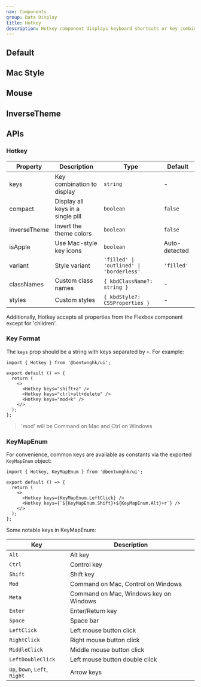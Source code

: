```yaml
---
nav: Components
group: Data Display
title: Hotkey
description: Hotkey component displays keyboard shortcuts or key combinations in a visually appealing way, supporting both standard and Mac keyboard styles with various visual options.
---
```


## Default

<code src="./demos/index.tsx" nopadding></code>

## Mac Style

<code src="./demos/MacStyle.tsx" nopadding></code>

## Mouse

<code src="./demos/Mouse.tsx" center></code>

## InverseTheme

<code src="./demos/InverseTheme.tsx" center></code>

## APIs

### Hotkey

| Property     | Description                       | Type                                     | Default       |
| ------------ | --------------------------------- | ---------------------------------------- | ------------- |
| keys         | Key combination to display        | `string`                                 | -             |
| compact      | Display all keys in a single pill | `boolean`                                | `false`       |
| inverseTheme | Invert the theme colors           | `boolean`                                | `false`       |
| isApple      | Use Mac-style key icons           | `boolean`                                | Auto-detected |
| variant      | Style variant                     | `'filled' \| 'outlined' \| 'borderless'` | `'filled'`    |
| classNames   | Custom class names                | `{ kbdClassName?: string }`              | -             |
| styles       | Custom styles                     | `{ kbdStyle?: CSSProperties }`           | -             |

Additionally, Hotkey accepts all properties from the Flexbox component except for 'children'.

### Key Format

The `keys` prop should be a string with keys separated by `+`. For example:

```tsx
import { Hotkey } from '@bentwnghk/ui';

export default () => {
  return (
    <>
      <Hotkey keys="shift+a" />
      <Hotkey keys="ctrl+alt+delete" />
      <Hotkey keys="mod+k" />
    </>
  );
};
```

> 'mod' will be Command on Mac and Ctrl on Windows

### KeyMapEnum

For convenience, common keys are available as constants via the exported `KeyMapEnum` object:

```tsx
import { Hotkey, KeyMapEnum } from '@bentwnghk/ui';

export default () => {
  return (
    <>
      <Hotkey keys={KeyMapEnum.LeftClick} />
      <Hotkey keys={`${KeyMapEnum.Shift}+${KeyMapEnum.Alt}+r`} />
    </>
  );
};
```

Some notable keys in KeyMapEnum:

| Key                           | Description                            |
| ----------------------------- | -------------------------------------- |
| `Alt`                         | Alt key                                |
| `Ctrl`                        | Control key                            |
| `Shift`                       | Shift key                              |
| `Mod`                         | Command on Mac, Control on Windows     |
| `Meta`                        | Command on Mac, Windows key on Windows |
| `Enter`                       | Enter/Return key                       |
| `Space`                       | Space bar                              |
| `LeftClick`                   | Left mouse button click                |
| `RightClick`                  | Right mouse button click               |
| `MiddleClick`                 | Middle mouse button click              |
| `LeftDoubleClick`             | Left mouse button double click         |
| `Up`, `Down`, `Left`, `Right` | Arrow keys                             |
